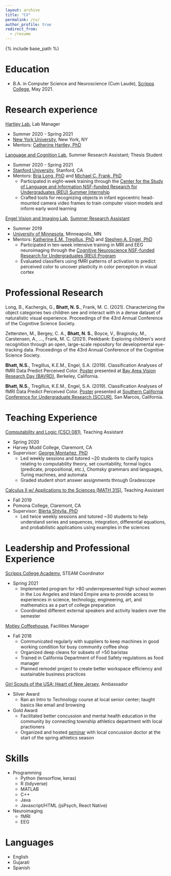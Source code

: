 ```yaml
---
layout: archive
title: "CV"
permalink: /cv/
author_profile: true
redirect_from:
  - /resume
---
```


{% include base_path %}

Education
======
* B.A. in Computer Science and Neuroscience (Cum Laude), [Scripps College](https://www.scrippscollege.edu/), May 2021.

Research experience
======
[Hartley Lab](https://www.hartleylab.org), Lab Manager
* Summer 2020 - Spring 2021
* [New York University](https://www.nyu.edu/), New York, NY
* Mentors: [Catherine Hartley, PhD](https://as.nyu.edu/content/nyu-as/as/faculty/catherine-alexandra-hartley.html)

[Language and Cognition Lab](https://langcog.stanford.edu/),  Summer Research Assistant; Thesis Student
* Summer 2020 - Spring 2021
* [Stanford University](https://www.stanford.edu/), Stanford, CA
* Mentors: [Bria Long, PhD](https://www.brialong.com/) and [Michael C. Frank, PhD](https://web.stanford.edu/~mcfrank/)
  * Participated in eight-week training through the [Center for the Study of Language and Information NSF-funded Research for Undergraduates (REU) Summer Internship](https://www-csli.stanford.edu/csli-summer-internship-program-2021)
  * Crafted tools for recognizing objects in infant egocentric head-mounted camera video frames to train computer vision models and inform early word learning

[Engel Vision and Imaging Lab](http://engellab.psych.umn.edu/), [Summer Research Assistant](https://psych-umn-intranet.blogspot.com/2019/09/neuroimaging-summer-research-experience.html)
* Summer 2019
* [University of Minnesota](https://twin-cities.umn.edu/), Minneapolis, MN
* Mentors: [Katherine E.M. Tregillus, PhD](http://engellab.psych.umn.edu/people/katherine-tregillus) and [Stephen A. Engel, PhD](https://cla.umn.edu/about/directory/profile/engel)
  * Participated in ten-week intensive training in MRI and EEG neuroimaging through the [Cognitive Neuroscience NSF-funded Research for Undergraduates (REU) Program](http://neuroimagingreu.umn.edu/)
  * Evaluated classifiers using fMRI patterns of activation to predict perceived color to uncover plasticity in color perception in visual cortex

Professional Research
======
Long, B., Kachergis, G., **Bhatt, N. S.**, Frank, M. C. (2021). Characterizing the object categories two children see and interact with in a dense dataset of naturalistic visual experience. Proceedings of the 43rd Annual Conference of the Cognitive Science Society.

Zettersten, M., Bergey, C. A., **Bhatt, N. S.**, Boyce, V., Braginsky, M., Carstensen, A., ..., Frank, M. C. (2021). Peekbank: Exploring children's word recognition through an open, large-scale repository for developmental eye-tracking data. Proceedings of the 43rd Annual Conference of the Cognitive Science Society.

**Bhatt, N.S.**, Tregillus, K.E.M., Engel, S.A. (2019). Classification Analyses of fMRI Data Predict Perceived Color. [Poster](https://github.com/naitib/naitib.github.io/blob/master/files/Bhatt_Naiti_LSSURP_Poster.pdf) presented at [Bay Area Vision Research Day (BAVRD)](https://vision.berkeley.edu/events/bavrd), Berkeley, California.

**Bhatt, N.S.**, Tregillus, K.E.M., Engel, S.A. (2019). Classification Analyses of fMRI Data Predict Perceived Color. [Poster](https://github.com/naitib/naitib.github.io/blob/master/files/Bhatt_Naiti_LSSURP_Poster.pdf) presented at [Southern California Conference for Undergraduate Research (SCCUR)](https://www.sccur.org/sccur/fall_2019_conference/poster_session_2/7/), San Marcos, California.

Teaching Experience
======
[Computability and Logic (CSCI 081)](http://catalog.hmc.edu/preview_course_nopop.php?catoid=11&coid=3042), Teaching Assistant
* Spring 2020
* Harvey Mudd College, Claremont, CA
* Supervisor: [George Montañez, PhD](https://www.cs.hmc.edu/~montanez/)
  * Led weekly sessions and tutored ~20 students to clarify topics relating to computability theory, set countability, formal logics (predicate, propositional, etc.), Chomsky grammars and languages, Turing machines, and automata
  * Graded student short answer assignments through Gradescope

[Calculus II w/ Applications to the Sciences (MATH 31S)](http://catalog.pomona.edu/preview_course_nopop.php?catoid=37&coid=134871), Teaching Assistant
* Fall 2019
* Pomona College, Claremont, CA
* Supervisor: [Blerta Shtylla, PhD](http://pages.pomona.edu/~bs044747/)
  * Led twice weekly sessions and tutored ~30 students to help understand series and sequences, integration, differential equations, and probabilistic applications using examples in the sciences

Leadership and Professional Experience
======

[Scripps College Academy](https://www.scrippscollege.edu/academy/), STEAM Coordinator
* Spring 2021
  * Implemented program for >80 underrepresented high school women in the Los Angeles and Inland Empire area to provide access to experiences in science, technology, engineering, art, and mathematics as a part of college preparation
  * Coordinated different external speakers and activity leaders over the semester

[Motley Coffeehouse](https://themotleycoffeehouse.com/), Facilities Manager
* Fall 2018
  * Communicated regularly with suppliers to keep machines in good working condition for busy community coffee shop
  * Organized deep cleans for subsets of >50 baristas
  * Trained in California Department of Food Safety regulations as food manager
  * Planned remodel project to create better workspace efficiency and sustainable business practices

[Girl Scouts of the USA: Heart of New Jersey](https://www.gshnj.org/), Ambassador
* Silver Award
  * Ran an Intro to Technology course at local senior center; taught basics like email and browsing
* Gold Award
  * Facilitated better concussion and mental health education in the community by connecting township athletics department with local practioners
  * Organized and hosted [seminar](https://youtu.be/WJu8R5Bhva4) with local concussion doctor at the start of the spring athletics season
 
Skills
======
* Programming
  * Python (tensorflow, keras)
  * R (tidyverse)
  * MATLAB
  * C++
  * Java
  * Javascript/HTML (jsPsych, React Native)
* Neuroimaging
  * fMRI
  * EEG

Languages
======
* English
* Gujarati
* Spanish
